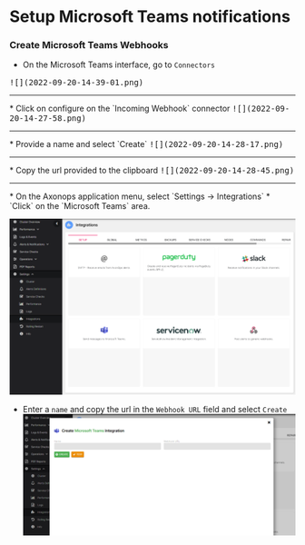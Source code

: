 # Setup Microsoft Teams notifications


###  Create Microsoft Teams Webhooks

* On the Microsoft Teams interface, go to `Connectors`
<kbd>
![](2022-09-20-14-39-01.png)
</kbd>

<hr></hr>
* Click on configure on the `Incoming Webhook` connector
<kbd>
![](2022-09-20-14-27-58.png)
</kbd>

<hr></hr>
* Provide a name and select `Create`
<kbd>
![](2022-09-20-14-28-17.png)
</kbd>

<hr></hr>
* Copy the url provided to the clipboard
<kbd>
![](2022-09-20-14-28-45.png)
</kbd>

<hr></hr>
* On the Axonops application menu, select `Settings -> Integrations`
*  `Click` on the `Microsoft Teams` area.

![](2022-09-20-11-08-58.png)

* Enter a `name` and copy the url in the `Webhook URL` field and select `Create`
![](2022-09-20-11-10-34.png)
